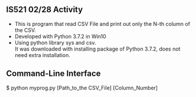 IS521 02/28 Activity
----
* This is program that read CSV File and print out only the N-th column of the CSV.  
* Developed with Python 3.7.2 in Win10
* Using python library sys and csv.  
It was downloaded with installing package of Python 3.7.2, does not need extra installation. 

Command-Line Interface
----
$ python myprog.py [Path_to_the CSV_File] [Column_Number]
